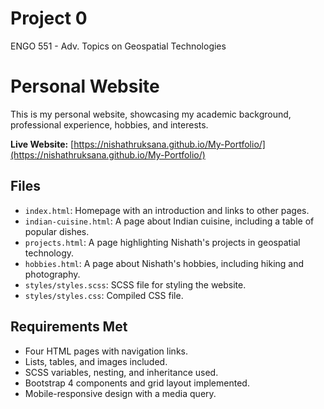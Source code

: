 # Project 0

ENGO 551 - Adv. Topics on Geospatial Technologies

# Personal Website

This is my personal website, showcasing my academic background, professional experience, hobbies, and interests.

**Live Website:** [https://nishathruksana.github.io/My-Portfolio/](https://nishathruksana.github.io/My-Portfolio/)

## Files
- `index.html`: Homepage with an introduction and links to other pages.
- `indian-cuisine.html`: A page about Indian cuisine, including a table of popular dishes.
- `projects.html`: A page highlighting Nishath's projects in geospatial technology.
- `hobbies.html`: A page about Nishath's hobbies, including hiking and photography.
- `styles/styles.scss`: SCSS file for styling the website.
- `styles/styles.css`: Compiled CSS file.

## Requirements Met
- Four HTML pages with navigation links.
- Lists, tables, and images included.
- SCSS variables, nesting, and inheritance used.
- Bootstrap 4 components and grid layout implemented.
- Mobile-responsive design with a media query.